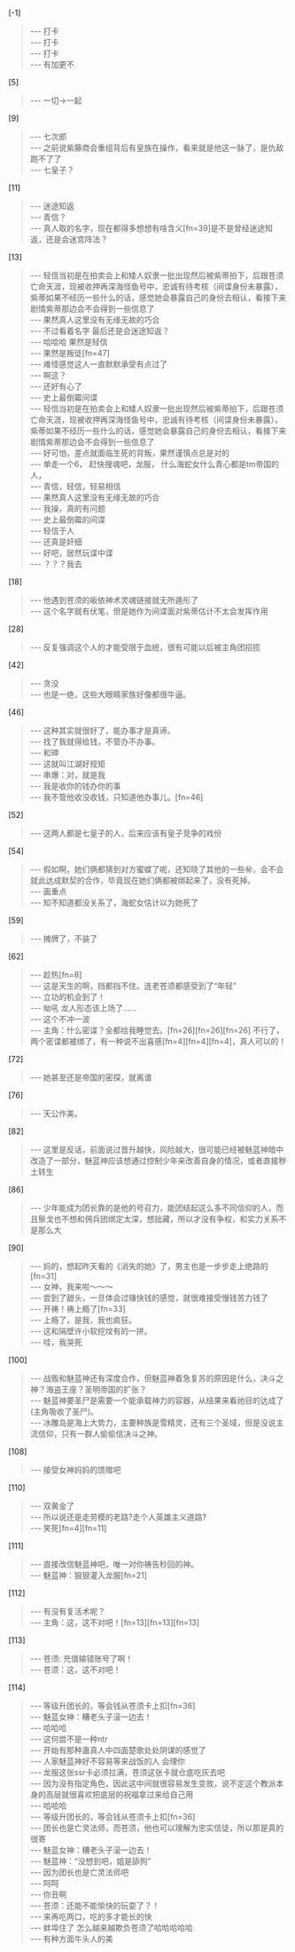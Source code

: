 
[-1] 
>--- 打卡<br>
>--- 打卡<br>
>--- 打卡<br>
>--- 有加更不<br>

[5] 
>--- 一切->一起<br>

[9] 
>--- 七次郎<br>
>--- 之前说紫藤商会重组背后有皇族在操作，看来就是他这一脉了，是仇敌跑不了了<br>
>--- 七皇子？<br>

[11] 
>--- 迷途知返<br>
>--- 青信？<br>
>--- 真人取的名字，现在都得多想想有啥含义[fn=39]是不是曾经迷途知返，还是会迷宫阵法？<br>

[13] 
>--- 轻信当初是在拍卖会上和矮人奴隶一批出现然后被紫蒂拍下，后跟苍须亡命天涯，现被收押再深海怪鱼号中，忠诚有待考核（间谍身份未暴露），紫蒂如果不经历一些什么的话，感觉她会暴露自己的身份去相认，看接下来剧情紫蒂那边会不会得到一些信息了<br>
>--- 果然真人这里没有无缘无故的巧合<br>
>--- 不过看着名字 最后还是会迷途知返？<br>
>--- 哈哈哈 果然是轻信<br>
>--- 果然是叛徒[fn=47]<br>
>--- 难怪感觉这人一直默默承受有点过了<br>
>--- 啊这？<br>
>--- 还好有心了<br>
>--- 史上最倒霉间谍<br>
>--- 轻信当初是在拍卖会上和矮人奴隶一批出现然后被紫蒂拍下，后跟苍须亡命天涯，现被收押再深海怪鱼号中，忠诚有待考核（间谍身份未暴露），紫蒂如果不经历一些什么的话，感觉她会暴露自己的身份去相认，看接下来剧情紫蒂那边会不会得到一些信息了<br>
>--- 好可怕，差点就面临生死的背叛，果然谨慎点总是对的<br>
>--- 单走一个6，
赶快搜魂吧，龙服，
什么海蛇女什么青心都是tm帝国的人，<br>
>--- 青信，轻信，轻易相信<br>
>--- 果然真人这里没有无缘无故的巧合<br>
>--- 我操，真的有问题<br>
>--- 史上最倒霉的间谍<br>
>--- 轻信于人<br>
>--- 还真是奸细<br>
>--- 好吧，居然玩谍中谍<br>
>--- ？？？我去<br>

[18] 
>--- 他遇到苍须的皈依神术灵魂链接就无所遁形了<br>
>--- 这个名字就有伏笔，但是她作为间谍面对紫蒂估计不太会发挥作用<br>

[28] 
>--- 反复强调这个人的才能受限于血统，很有可能以后被主角团招揽<br>

[42] 
>--- 贪没<br>
>--- 也是一绝，这些大眼睛家族好像都很牛逼。<br>

[46] 
>--- 这种其实就很好了，能办事才是真谛。<br>
>--- 找了我就得给钱，不管办不办事。<br>
>--- 和珅<br>
>--- 这就叫江湖好规矩<br>
>--- 串爆：对，就是我<br>
>--- 我是收你的钱办你的事<br>
>--- 我不管他收没收钱，只知道他办事儿。[fn=46]<br>

[52] 
>--- 这两人都是七皇子的人，后来应该有皇子竞争的戏份<br>

[54] 
>--- 假如啊，她们俩都猜到对方蜜蝶了呢，还知晓了其他的一些㊙️，会不会就此达成默契的合作，毕竟现在她们俩都被绑起来了，没有死掉。<br>
>--- 画重点<br>
>--- 知不知道都没关系了，海蛇女估计以为她死了<br>

[59] 
>--- 摊牌了，不装了<br>

[62] 
>--- 趁热[fn=8]<br>
>--- 这是天生的啊，挡都挡不住。连老苍须都感受到了“年轻”<br>
>--- 立功的机会到了！<br>
>--- 呦吼 龙人形态该上场了……<br>
>--- 这个不冲一波<br>
>--- 主角：什么密谍？全都给我睡觉去。[fn=26][fn=26][fn=26]
不行了，两个密谍都被绑了，有一种说不出喜感[fn=4][fn=4][fn=4]，真人可以的！<br>

[72] 
>--- 她甚至还是帝国的密探，就离谱<br>

[76] 
>--- 天公作美。<br>

[82] 
>--- 这里是反话，前面说过晋升越快，风险越大，很可能已经被魅蓝神暗中改造了一部分，魅蓝神应该想通过控制少年来改善自身的情况，或者直接秽土转生<br>

[86] 
>--- 少年能成为团长靠的是他的号召力，能团结起这么多不同信仰的人，而且鬃戈也不想和佣兵团绑定太深，想拙藏，所以才没有争权，和实力关系不是那么大<br>

[90] 
>--- 妈的，想起昨天看的《消失的她》了，男主也是一步步走上绝路的[fn=31]<br>
>--- 女神，我来啦～～～<br>
>--- 尝到了甜头，一旦体会过赚快钱的感觉，就很难接受慢钱苦力钱了<br>
>--- 开祷！祷上瘾了[fn=33]<br>
>--- 上瘾了，是我，我也疯狂。<br>
>--- 这和隔壁许小软挖坟有的一拼。<br>
>--- 哇，我哭死<br>

[100] 
>--- 战贩和魅蓝神还有深度合作，但魅蓝神着急复苏的原因是什么，决斗之神？海盗王座？圣明帝国的扩张？<br>
>--- 魅蓝神要圣尸是需要一个能承载神力的容器，从结果来看祂目的达成了(主角吸收了圣尸)。<br>
>--- 冰雕岛是海上大势力，主要种族是雪精灵，还有三个圣域，但是没说主流信仰，只有一群人偷偷信决斗之神。<br>

[108] 
>--- 接受女神妈妈的馈赠吧<br>

[110] 
>--- 双黄金了<br>
>--- 所以说还是走劳模的老路?走个人英雄主义道路?<br>
>--- 笑死[fn=4][fn=11]<br>

[111] 
>--- 直接改信魅蓝神吧，唯一对你祷告秒回的神。<br>
>--- 魅蓝神：狠狠灌入龙服[fn=21]<br>

[112] 
>--- 有没有复活术呢？<br>
>--- 主角：这，这不对吧！[fn=13][fn=13][fn=13]<br>

[113] 
>--- 苍须:  充值输错账号了啊！<br>
>--- 苍须：这，这不对吧！<br>

[114] 
>--- 等级升团长的，等会钱从苍须卡上扣[fn=36]<br>
>--- 魅蓝女神：糟老头子滚一边去！<br>
>--- 哈哈哈<br>
>--- 这何尝不是一种ntr<br>
>--- 开始有那种蛊真人中四面楚歌处处阴谋的感觉了<br>
>--- 人家魅蓝神好不容易等来战饭的人 会理你<br>
>--- 龙服这张ssr卡必须拉满，苍须这张卡就仓底吃灰去吧<br>
>--- 因为没有指定角色，因此这中间就很容易发生变故，说不定这个教派本身的高层就很喜欢把底层的祝福拿过来给自己用<br>
>--- 哈哈哈<br>
>--- 等级升团长的，等会钱从苍须卡上扣[fn=36]<br>
>--- 团长也是亡灵法师，而苍须，他也可以理解为忠实信徒，所以那是真的很寄<br>
>--- 魅蓝女神：糟老头子滚一边去！<br>
>--- 魅蓝神：“没想到吧，姐是舔狗”<br>
>--- 因为团长也是亡灵法师吧<br>
>--- 呵呵<br>
>--- 你丑啊<br>
>--- 苍须：还能不能愉快的玩耍了？！<br>
>--- 来再吃两口，吃的多才能长的快<br>
>--- 蚌埠住了 怎么越来越欺负苍须了哈哈哈哈哈<br>
>--- 有种方面牛头人的美<br>
